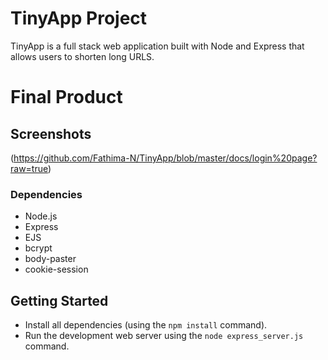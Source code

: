 # TinyApp Project

TinyApp is a full stack web application built with Node and Express that allows users to shorten long URLS. 

# Final Product

## Screenshots
(https://github.com/Fathima-N/TinyApp/blob/master/docs/login%20page?raw=true)

### Dependencies
- Node.js
- Express
- EJS
- bcrypt
- body-paster
- cookie-session

## Getting Started
- Install all dependencies (using the `npm install` command).
- Run the development web server using the `node express_server.js` command.

